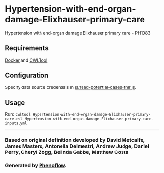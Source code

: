 # Hypertension-with-end-organ-damage-Elixhauser-primary-care

Hypertension with end-organ damage Elixhauser primary care - PH1083

## Requirements

[Docker](https://docs.docker.com/install/) and [CWLTool](https://github.com/common-workflow-language/cwltool#install)

## Configuration

Specify data source credentials in [js/read-potential-cases-fhir.js](js/read-potential-cases-fhir.js).

## Usage

Run: `cwltool Hypertension-with-end-organ-damage-Elixhauser-primary-care.cwl Hypertension-with-end-organ-damage-Elixhauser-primary-care-inputs.yml`

***

### Based on original definition developed by David Metcalfe, James Masters, Antonella Delmestri, Andrew Judge, Daniel Perry, Cheryl Zogg, Belinda Gabbe, Matthew Costa
### Generated by [Phenoflow](https://kclhi.org/phenoflow).
